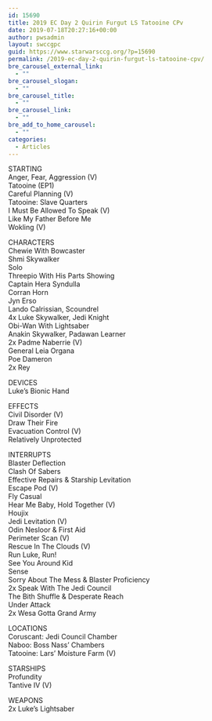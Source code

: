 ```yaml
---
id: 15690
title: 2019 EC Day 2 Quirin Furgut LS Tatooine CPv
date: 2019-07-18T20:27:16+00:00
author: pwsadmin
layout: swccgpc
guid: https://www.starwarsccg.org/?p=15690
permalink: /2019-ec-day-2-quirin-furgut-ls-tatooine-cpv/
bre_carousel_external_link:
  - ""
bre_carousel_slogan:
  - ""
bre_carousel_title:
  - ""
bre_carousel_link:
  - ""
bre_add_to_home_carousel:
  - ""
categories:
  - Articles
---
```

STARTING  
Anger, Fear, Aggression (V)  
Tatooine (EP1)  
Careful Planning (V)  
Tatooine: Slave Quarters  
I Must Be Allowed To Speak (V)  
Like My Father Before Me  
Wokling (V)

CHARACTERS  
Chewie With Bowcaster  
Shmi Skywalker  
Solo  
Threepio With His Parts Showing  
Captain Hera Syndulla  
Corran Horn  
Jyn Erso  
Lando Calrissian, Scoundrel  
4x Luke Skywalker, Jedi Knight  
Obi-Wan With Lightsaber  
Anakin Skywalker, Padawan Learner  
2x Padme Naberrie (V)  
General Leia Organa  
Poe Dameron  
2x Rey

DEVICES  
Luke&#8217;s Bionic Hand

EFFECTS  
Civil Disorder (V)  
Draw Their Fire  
Evacuation Control (V)  
Relatively Unprotected

INTERRUPTS  
Blaster Deflection  
Clash Of Sabers  
Effective Repairs & Starship Levitation  
Escape Pod (V)  
Fly Casual  
Hear Me Baby, Hold Together (V)  
Houjix  
Jedi Levitation (V)  
Odin Nesloor & First Aid  
Perimeter Scan (V)  
Rescue In The Clouds (V)  
Run Luke, Run!  
See You Around Kid  
Sense  
Sorry About The Mess & Blaster Proficiency  
2x Speak With The Jedi Council  
The Bith Shuffle & Desperate Reach  
Under Attack  
2x Wesa Gotta Grand Army

LOCATIONS  
Coruscant: Jedi Council Chamber  
Naboo: Boss Nass&#8217; Chambers  
Tatooine: Lars&#8217; Moisture Farm (V)

STARSHIPS  
Profundity  
Tantive IV (V)

WEAPONS  
2x Luke&#8217;s Lightsaber